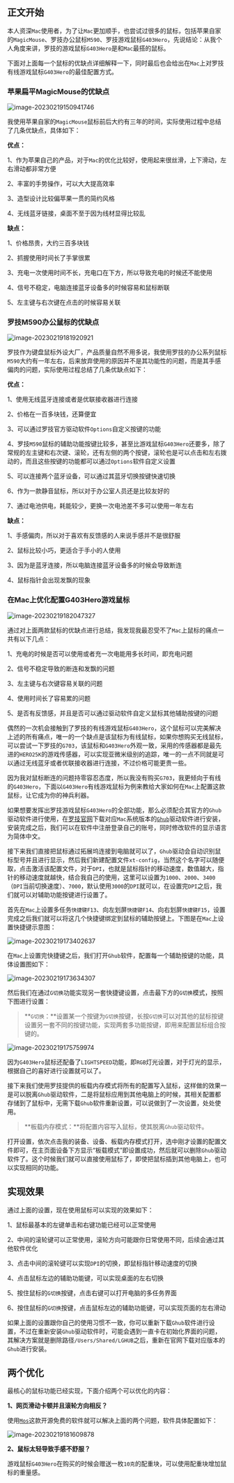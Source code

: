 ## 正文开始

本人资深`Mac`使用者，为了让`Mac`更加顺手，也尝试过很多的鼠标，包括苹果自家的`MagicMouse`、罗技办公鼠标`M590`、罗技游戏鼠标`G403Hero`，先说结论：从我个人角度来讲，罗技的游戏鼠标`G403Hero`是和`Mac`最搭的鼠标。

下面对上面每一个鼠标的优缺点详细解释一下，同时最后也会给出在`Mac`上对罗技有线游戏鼠标`G403Hero`的最佳配置方式。

### 苹果扁平MagicMouse的优缺点

![image-20230219150941746](assets/image-20230219150941746.png)

我使用苹果自家的`MagicMouse`鼠标前后大约有三年的时间，实际使用过程中总结了几条优缺点，具体如下：

**优点：**

1、作为苹果自己的产品，对于`Mac`的优化比较好，使用起来很丝滑，上下滑动，左右滑动都非常方便

2、丰富的手势操作，可以大大提高效率

3、造型设计比较偏苹果一贯的简约风格

4、无线蓝牙链接，桌面不至于因为线材显得比较乱

**缺点：**

1、价格昂贵，大约三百多块钱

2、抓握使用时间长了手掌很累

3、充电一次使用时间不长，充电口在下方，所以导致充电的时候还不能使用

4、信号不稳定，电脑连接蓝牙设备多的时候容易和鼠标断联

5、左主键与右次键在点击的时候容易关联

### 罗技M590办公鼠标的优缺点

![image-20230219181920921](assets/image-20230219181920921.png)

罗技作为键盘鼠标外设大厂，产品质量自然不用多说，我使用罗技的办公系列鼠标`M590`大约有一年左右，后来放弃使用的原因并不是其功能性的问题，而是其手感偏肉的问题，实际使用过程总结了几条优缺点如下：

**优点：**

1、使用无线蓝牙连接或者是优联接收器进行连接

2、价格在一百多块钱，还算便宜

3、可以通过罗技官方驱动软件`Options`自定义按键的功能

4、罗技`M590`鼠标的辅助功能按键比较多，甚至比游戏鼠标`G403Hero`还要多，除了常规的左主键和右次键、滚轮，还有左侧的两个按键，滚轮也是可以点击和左右拨动的，而且这些按键的功能都可以通过`Options`软件自定义设置

5、可以连接两个蓝牙设备，可以通过其蓝牙切换按键快速切换

6、作为一款静音鼠标，所以对于办公室人员还是比较友好的

7、通过电池供电，耗能较少，更换一次电池差不多可以使用一年左右

**缺点：**

1、手感偏肉，所以对于喜欢有反馈感的人来说手感并不是很舒服

2、鼠标比较小巧，更适合于手小的人使用

3、因为是蓝牙连接，所以电脑连接蓝牙设备多的时候会导致断连

4、鼠标指针会出现发飘的现象

### 在Mac上优化配置G403Hero游戏鼠标

![image-20230219182047327](assets/image-20230219182047327.png)

通过对上面两款鼠标的优缺点进行总结，我发现我最忍受不了`Mac`上鼠标的痛点一共有以下几点：

1、充电的时候是否可以使用或者充一次电能用多长时间，即充电问题

2、信号不稳定导致的断连和发飘的问题

3、左主键与右次键容易关联的问题

4、使用时间长了容易累的问题

5、是否有反馈感，并且是否可以通过驱动软件自定义鼠标其他辅助按键的问题

偶然的一次机会接触到了罗技的有线游戏鼠标`G403Hero`，这个鼠标可以完美解决上述的所有痛点，唯一的一个缺点是该鼠标为有线鼠标，如果你想购买无线鼠标，可以尝试一下罗技的`G703`，该鼠标和`G403Hero`外观一致，采用的传感器都是最先进的`HERO25K`的游戏传感器，可以实现亚微米级别的追踪，唯一的一点不同就是可以通过无线蓝牙或者优联接收器进行连接，不过价格可能更贵一些。

因为我对鼠标断连的问题持零容忍态度，所以我没有购买`G703`，我更倾向于有线的`G403Hero`，下面以`G403Hero`有线游戏鼠标为例来教给大家如何在`Mac`上配置这款鼠标，让它成为你的神兵利器。

如果想要发挥出罗技游戏鼠标`G403Hero`的全部功能，那么必须配合其官方的`Ghub`驱动软件进行使用，在[罗技官网](https://www.logitech.com/)下载对应`Mac`系统版本的[`Ghub`](https://support.logi.com/hc/zh-cn/articles/360024361233)驱动软件进行安装，安装完成之后，我们可以在软件中注册登录自己的账号，同时修改软件的显示语言为简体中文。

接下来我们直接把鼠标通过拓展坞连接到电脑就可以了，`Ghub`驱动会自动识别鼠标型号并且进行显示，然后我们新建配置文件`xt-config`，当然这个名字可以随便取，点击激活该配置文件，对于`DPI`，也就是鼠标指针的移动速度，数值越大，指针的移动速度就越快，结合我自己的使用，这里可以设置为`1000`、`2000`、`3400`（`DPI`当前切换速度）、`7000`，默认使用`3000`的`DPI`就可以，在设置完`DPI`之后，我们就可以对辅助功能按键进行设置了。

首先在`Mac`上设置多任务`快捷键F13`、向左划屏`快捷键F14`、向右划屏`快捷键F15`，设置完成之后我们就可以将这几个快捷键绑定到鼠标的辅助按键上。下图是在`Mac`上设置快捷键示意图：

![image-20230219173402637](assets/image-20230219173402637.png)

在`Mac`上设置完快捷键之后，我们打开`Ghub`软件，配置每一个辅助按键的功能，具体设置图如下：

![image-20230219173634307](assets/image-20230219173634307.png)

然后我们在通过`G切换`功能实现另一套快捷键设置，点击最下方的`G切换`模式，按照下图进行设置：

>**`G切换`：**设置某一个按键为`G切换`按键，长按`G切换`可以对其他的鼠标按键设置另一套不同的按键功能，实现两套多功能按键，即用来配置鼠标组合按键的。

![image-20230219175759974](assets/image-20230219175759974.png)

因为`G403Hero`鼠标还配备了`LIGHTSPEED`功能，即`RGB`灯光设置，对于灯光的显示，根据自己的喜好进行设置就可以了。

接下来我们使用罗技提供的板载内存模式将所有的配置写入鼠标，这样做的效果一是可以脱离`Ghub`驱动软件，二是将鼠标应用到其他电脑上的时候，其相关配置都存储到了鼠标中，无需下载`Ghub`软件重新设置，可以说做到了一次设置，处处使用。

>**板载内存模式：**将配置内容写入鼠标，使其脱离`Ghub`驱动软件。

打开设置，依次点击我的装备、设备、板载内存模式打开，选中刚才设置的配置文件即可，在主页面设备下方显示“板载模式”即设置成功，然后就可以删除`Ghub`驱动软件了。这个时候我们就可以直接使用鼠标了，即使把鼠标插到其他电脑上，也可以实现相同的功能。

## 实现效果

通过上面的设置，现在使用鼠标可以实现的效果如下：

1、鼠标最基本的左键单击和右键功能已经可以正常使用

2、中间的滚轮键可以正常使用，滚轮方向可能跟你日常使用不同，后续会通过其他软件优化

3、点击中间的滚轮键可以实现`DPI`的切换，即鼠标指针移动速度的切换

4、点击鼠标左边的辅助功能键，可以实现桌面的左右切换

5、按住鼠标的`G切换`按键，点击右键可以打开电脑的多任务界面

6、按住鼠标的`G切换`按键，点击鼠标左边的辅助功能键，可以实现页面的左右滑动

如果上面的设置跟你自己的使用习惯不一致，你可以重新下载`Ghub`软件进行设置，不过在重新安装`Ghub`驱动软件时，可能会遇到一直卡在初始化界面的问题，其解决方案就是删除路径`/Users/Shared/LGHUB`之后，重新在官网下载对应版本的`Ghub`进行安装。

## 两个优化

最核心的鼠标功能已经实现，下面介绍两个可以优化的内容：

**1、网页滑动卡顿并且滚轮方向相反？**

使用[`Mos`](https://mos.caldis.me/)这款开源免费的软件就可以解决上面的两个问题，软件具体配置如下：

![image-20230219181609878](assets/image-20230219181609878.png)

**2、鼠标太轻导致手感不舒服？**

游戏鼠标`G403Hero`在购买的时候会赠送一枚`10克`的配重块，可以使用配重块增加鼠标的重量感。